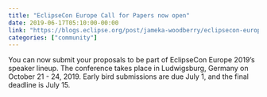 ```yaml
---
title: "EclipseCon Europe Call for Papers now open"
date: 2019-06-17T05:10:00-00:00
link: "https://blogs.eclipse.org/post/jameka-woodberry/eclipsecon-europe-2019-call-papers-open-until-july-15-submit-talk-today"
categories: ["community"]
---
```


You can now submit your proposals to be part of EclipseCon Europe 2019’s speaker lineup. The conference takes place in Ludwigsburg, Germany on October 21 - 24, 2019. Early bird submissions are due July 1, and the final deadline is July 15.